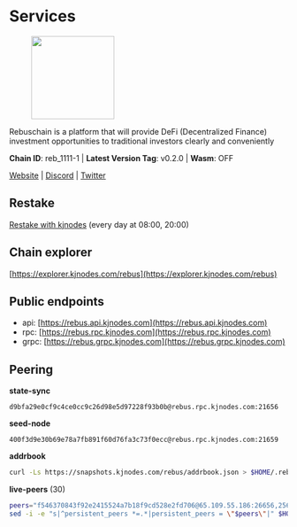 # Services

<figure><img src="https://raw.githubusercontent.com/kj89/testnet_manuals/main/pingpub/logos/rebus.png" width="150" alt=""><figcaption></figcaption></figure>

Rebuschain is a platform that will provide DeFi (Decentralized Finance)  investment opportunities to traditional investors clearly and conveniently

**Chain ID**: reb_1111-1 | **Latest Version Tag**: v0.2.0 | **Wasm**: OFF

[Website](https://www.rebuschain.com) | [Discord](https://discord.gg/rebuschain) | [Twitter](https://twitter.com/RebusChain)

## Restake

[Restake with kjnodes](https://restake.app/rebus/rebusvaloper1vndzy8y55ylgpmmsc34uy8rm6kqlml6ffs9lrv) (every day at 08:00, 20:00)
## Chain explorer
[https://explorer.kjnodes.com/rebus](https://explorer.kjnodes.com/rebus)

## Public endpoints

* api: [https://rebus.api.kjnodes.com](https://rebus.api.kjnodes.com)
* rpc: [https://rebus.rpc.kjnodes.com](https://rebus.rpc.kjnodes.com)
* grpc: [https://rebus.grpc.kjnodes.com](https://rebus.grpc.kjnodes.com)

## Peering

**state-sync**

```text
d9bfa29e0cf9c4ce0cc9c26d98e5d97228f93b0b@rebus.rpc.kjnodes.com:21656
```

**seed-node**

```text
400f3d9e30b69e78a7fb891f60d76fa3c73f0ecc@rebus.rpc.kjnodes.com:21659
```

**addrbook**
```bash
curl -Ls https://snapshots.kjnodes.com/rebus/addrbook.json > $HOME/.rebusd/config/addrbook.json
```

**live-peers** (30)
```bash
peers="f546370843f92e2415524a7b18f9cd528e2fd706@65.109.55.186:26656,256d9790bf186f5a275790f7fe01e1b8800dcaaf@65.21.88.78:26656,17779ded6b3dc2f31d6c6f40cc6f07d802753ba7@78.47.153.128:26656,12703ce9efe6c1171c193dae2e2041a2be610852@65.108.44.149:29656,12e6bea6650a53150c01ca3897e4a0b94d6e9d4e@135.181.141.47:26656,c124ce0b508e8b9ed1c5b6957f362225659b5343@134.65.192.98:26656,b570827e4397512e077028ea7121d3e19eb25bab@85.10.200.221:26656,d3a8fdbe6776fc71998fa893abcd634461b52b19@65.109.92.241:40106,b212d5740b2e11e54f56b072dc13b6134650cfb5@169.155.168.16:26656,faf349e185255c4aa2786da4f8ac70ea13849db0@169.155.45.128:26656,0fedf7695d9e2721663c1d573d6d81a14c21533e@65.21.90.137:12856,ce38728ac38ebbb4a72d496d42f8e9030af441d7@162.19.137.25:26656,05483a7ec0160b17de1ad8e7793c7502e70e5525@146.59.85.223:17256,89ded0a3987d22e46b756fead439e2a4d25f23cb@185.144.99.30:26656,49e084a4c77f168810608e20b530ee9d25ac69b7@209.126.8.176:26656,5c2018214fcfde67ec390702539f295165f12a3a@86.48.2.20:26656,d9bfa29e0cf9c4ce0cc9c26d98e5d97228f93b0b@65.109.88.38:21656,a3d975c913570ad217d9a3de01a8616ad5ce20f8@142.132.128.137:26656,641b33b0e909630868133820605edf2b4ba4969a@65.109.49.109:26656,3e319c765b7b48d518a2e3218efc317234b81681@142.132.159.188:26656,10eb2d456219ea712c696251ddf231bbec6d987c@65.109.37.58:15656,89757803f40da51678451735445ad40d5b15e059@169.155.44.106:26656,237bfc05da5f8cabee00f148995333f37186d232@164.68.121.101:26656,bb2a7dc81b9bd0e017409a2bbb71b12bb899e743@178.63.22.117:26656,07b84cf4b47a2e5ad251267716fe05bcf30330cd@65.21.170.3:29656,ab6a4ae2857ac05fa8f45b03871fa3945193fc61@46.4.81.204:35656,f4ad005ee8ec25508c498294e9e83d81b188ea49@185.248.24.16:21656,30ff8100fefac53ee40ef7631f1a3c66ca2b82cf@135.181.164.90:26656,4e3e545e85000045ef44905ab683a5db6f87cdbe@88.198.32.17:37656,b8137c688096d1abcf56942d335d061f212e6629@62.212.65.138:34656"
sed -i -e "s|^persistent_peers *=.*|persistent_peers = \"$peers\"|" $HOME/.rebusd/config/config.toml
```

